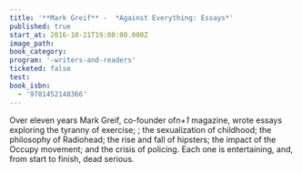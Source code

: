 ```yaml
---
title: '**Mark Greif** -  *Against Everything: Essays*'
published: true
start_at: 2016-10-21T19:00:00.000Z
image_path:
book_category:
program: '-writers-and-readers'
ticketed: false
test:
book_isbn:
  - '9781452148366'
---
```



Over eleven years Mark Greif, co-founder of*n+1* magazine, wrote essays exploring the tyranny of exercise; ; the sexualization of childhood; the philosophy of Radiohead; the rise and fall of hipsters; the impact of the Occupy movement; and the crisis of policing. Each one is entertaining, and, from start to finish, dead serious.